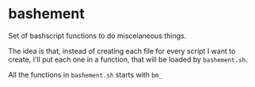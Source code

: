 # bashement

Set of bashscript functions to do miscelaneous things.

The idea is that, instead of creating each file for every script I want to
create, I'll put each one in a function, that will be loaded by
`bashement.sh`.

All the functions in `bashement.sh` starts with `bm_`
